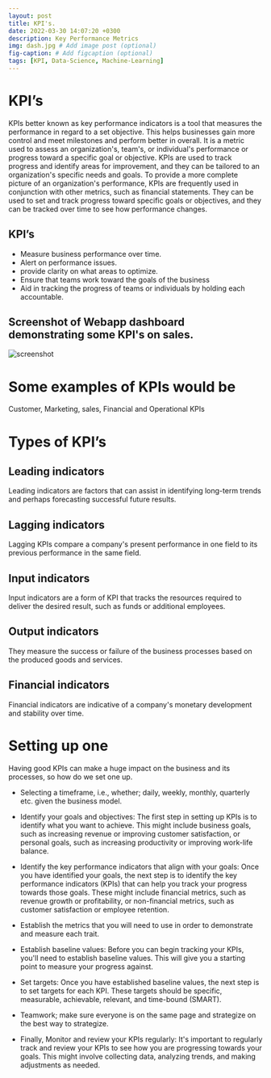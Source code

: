 ```yaml
---
layout: post
title: KPI's.
date: 2022-03-30 14:07:20 +0300
description: Key Performance Metrics
img: dash.jpg # Add image post (optional)
fig-caption: # Add figcaption (optional)
tags: [KPI, Data-Science, Machine-Learning]
---
```


# KPI’s
KPIs better known as key performance indicators is a tool that measures the performance in regard to a set objective. This helps businesses gain more control and meet milestones and perform better in overall. It is a metric used to assess an organization's, team's, or individual's performance or progress toward a specific goal or objective. KPIs are used to track progress and identify areas for improvement, and they can be tailored to an organization's specific needs and goals.
To provide a more complete picture of an organization's performance, KPIs are frequently used in conjunction with other metrics, such as financial statements. They can be used to set and track progress toward specific goals or objectives, and they can be tracked over time to see how performance changes.

## KPI’s

- Measure business performance over time.
- Alert on performance issues.
- provide clarity on what areas to optimize.
- Ensure that teams work toward the goals of the business
- Aid in tracking the progress of teams or individuals by holding each accountable.
## Screenshot of Webapp dashboard demonstrating some KPI's on sales.

![screenshot]({{site.baseurl}}/assets/img/Screenshot%20(115).png)

# Some examples of KPIs would be

Customer, Marketing, sales, Financial and Operational KPIs

# Types of KPI’s

## Leading indicators
Leading indicators are factors that can assist in identifying long-term trends and perhaps forecasting successful future results.

## Lagging indicators

Lagging KPIs compare a company's present performance in one field to its previous performance in the same field.

## Input indicators

Input indicators are a form of KPI that tracks the resources required to deliver the desired result, such as funds or additional employees.

## Output indicators

They measure the success or failure of the business processes based on the produced goods and services.

## Financial indicators

Financial indicators are indicative of a company's monetary development and stability over time.

# Setting up one

Having good KPIs can make a huge impact on the business and its processes, so how do we set one up.

- Selecting a timeframe, i.e., whether; daily, weekly, monthly, quarterly etc. given the business model.

-	Identify your goals and objectives: The first step in setting up KPIs is to identify what you want to achieve. This might include business goals, such as increasing revenue or improving customer satisfaction, or personal goals, such as increasing productivity or improving work-life balance.

-	Identify the key performance indicators that align with your goals: Once you have identified your goals, the next step is to identify the key performance indicators (KPIs) that can help you track your progress towards those goals. These might include financial metrics, such as revenue growth or profitability, or non-financial metrics, such as customer satisfaction or employee retention.

- Establish the metrics that you will need to use in order to demonstrate and measure each trait.

-	Establish baseline values: Before you can begin tracking your KPIs, you'll need to establish baseline values. This will give you a starting point to measure your progress against.

-	Set targets: Once you have established baseline values, the next step is to set targets for each KPI. These targets should be specific, measurable, achievable, relevant, and time-bound (SMART).

- Teamwork; make sure everyone is on the same page and strategize on the best way to strategize.

- Finally, Monitor and review your KPIs regularly: It's important to regularly track and review your KPIs to see how you are progressing towards your goals. This might involve collecting data, analyzing trends, and making adjustments as needed.




